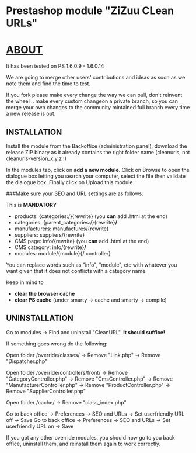 # Prestashop module "ZiZuu CLean URLs"

[ABOUT](https://github.com/ZiZuu-store/PrestaShop_module-CleanURLs)
===============================================================

It has been tested on PS 1.6.0.9 - 1.6.0.14

We are going to merge other users' contributions and ideas as soon as we note them and find the time to test.

If you fork please make every change the way we can pull, don't reinvent the wheel .. make every custom changeon a private branch, so you can merge your own changes to the community mintained full branch every time a new release is out.

INSTALLATION
--------

Install the module from the Backoffice (administration panel), download the release ZIP binary as it already contains the right folder name (cleanurls, not cleanurls-version_x.y.z !)

In the modules tab, click on **add a new module**. Click on Browse to open the dialogue box letting you search your computer, select the file then validate the dialogue box. Finally click on Upload this module.

###Make sure your SEO and URL settings are as follows:
 
This is __MANDATORY__
* products:         {categories:/}{rewrite}              (you **can** add .html at the end)
* categories:       {parent_categories:/}{rewrite}**/**
* manufacturers:    manufactures/{rewrite}
* suppliers:        suppliers/{rewrite}
* CMS page:         info/{rewrite}                       (you **can** add .html at the end)
* CMS category:     info/{rewrite}**/**
* modules:          module/{module}{/:controller}

You can replace words such as "info", "module", etc with whatever you want given that it does not conflicts with a category name

Keep in mind to 
* **clear the browser cache**
* **clear PS cache** (under smarty -> cache and smarty -> compile)

UNINSTALLATION
--------

Go to modules -> Find and uninstall "CleanURL". **It should suffice!**

If something goes wrong do the following:

Open folder /override/classes/
-> Remove "Link.php"
-> Remove "Dispatcher.php"

Open folder /override/controllers/front/
-> Remove "CategoryController.php"
-> Remove "CmsController.php"
-> Remove "ManufacturerController.php"
-> Remove "ProductController.php"
-> Remove "SupplierController.php"

Open folder /cache/
-> Remove "class_index.php"

Go to back office -> Preferences -> SEO and URLs -> Set userfriendly URL off -> Save
Go to back office -> Preferences -> SEO and URLs -> Set userfriendly URL on -> Save

If you got any other override modules, you should now go to you back office, uninstall them, and reinstall them again to work correctly.
